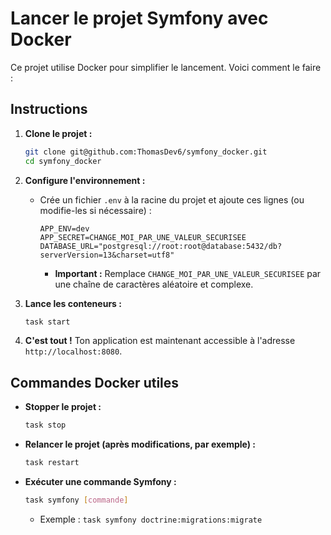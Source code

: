 # Lancer le projet Symfony avec Docker

Ce projet utilise Docker pour simplifier le lancement. Voici comment le faire :

## Instructions

1.  **Clone le projet :**

    ```bash
    git clone git@github.com:ThomasDev6/symfony_docker.git
    cd symfony_docker
    ```

2.  **Configure l'environnement :**

    * Crée un fichier `.env` à la racine du projet et ajoute ces lignes (ou modifie-les si nécessaire) :

        ```
        APP_ENV=dev
        APP_SECRET=CHANGE_MOI_PAR_UNE_VALEUR_SECURISEE
        DATABASE_URL="postgresql://root:root@database:5432/db?serverVersion=13&charset=utf8"
        ```

        * **Important :** Remplace `CHANGE_MOI_PAR_UNE_VALEUR_SECURISEE` par une chaîne de caractères aléatoire et complexe.

3.  **Lance les conteneurs :**

    ```bash
    task start
    ```

4.  **C'est tout !** Ton application est maintenant accessible à l'adresse `http://localhost:8080`.

## Commandes Docker utiles

* **Stopper le projet :**

    ```bash
    task stop
    ```

* **Relancer le projet (après modifications, par exemple) :**

    ```bash
    task restart
    ```

* **Exécuter une commande Symfony :**

    ```bash
    task symfony [commande]
    ```

    * Exemple : `task symfony doctrine:migrations:migrate`